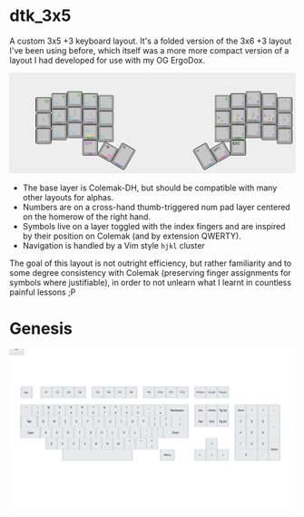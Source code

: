 # dtk_3x5
A custom 3x5 +3 keyboard layout. It's a folded version of the 3x6 +3 layout I've been using before, which itself was a more more compact version of a layout I had developed for use with my OG ErgoDox.

![A visualization of the layout](./docs/assets/img/custom-3x5-layout.png)

 - The base layer is Colemak-DH, but should be compatible with many other layouts for alphas.
 - Numbers are on a cross-hand thumb-triggered num pad layer centered on the homerow of the right hand.
 - Symbols live on a layer toggled with the index fingers and are inspired by their position on Colemak (and by extension QWERTY).
 - Navigation is handled by a Vim style `hjkl` cluster

The goal of this layout is not outright efficiency, but rather familiarity and to some degree consistency with Colemak (preserving finger assignments for symbols where justifiable), in order to not unlearn what I learnt in countless painful lessons ;P

# Genesis
<p align="center">
  <img alt="A visualisation of the transformation process" src="./docs/assets/img/dtk35_genesis_in_css.svg">
</p>
